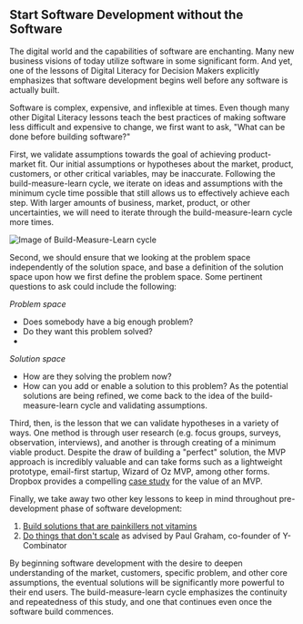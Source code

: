 ## Start Software Development without the Software

The digital world and the capabilities of software are enchanting. Many new business visions of today utilize software in some significant form. And yet, one of the lessons of Digital Literacy for Decision Makers explicitly emphasizes that software development begins well before any software is actually built.

Software is complex, expensive, and inflexible at times. Even though many other Digital Literacy lessons teach the best practices of making software less difficult and expensive to change, we first want to ask, "What can be done before building software?"

First, we validate assumptions towards the goal of achieving product-market fit. Our initial assumptions or hypotheses about the market, product, customers, or other critical variables, may be inaccurate. Following the build-measure-learn cycle, we iterate on ideas and assumptions with the minimum cycle time possible that still allows us to effectively achieve each step. With larger amounts of business, market, product, or other uncertainties, we will need to iterate through the build-measure-learn cycle more times.

![Image of Build-Measure-Learn cycle](https://lh5.googleusercontent.com/TonKNQgXXkyFJkWD3tUHYjhotkOP_90OF7b37mESpAria_mOn_7u3F_u3DVqrG3eO4Pea3jd7KTu2xc_TVlh43i1BreaoY7q-CZpYqSc0aOPLYogcOBQXmSXW0YzDqwkWA)

Second, we should ensure that we looking at the problem space independently of the solution space, and base a definition of the solution space upon how we first define the problem space. Some pertinent questions to ask could include the following:

*Problem space*
- Does somebody have a big enough problem?
- Do they want this problem solved?
- 
*Solution space*
- How are they solving the problem now?
- How can you add or enable a solution to this problem?
As the potential solutions are being refined, we come back to the idea of the build-measure-learn cycle and validating assumptions.

Third, then, is the lesson that we can validate hypotheses in a variety of ways. One method is through user research (e.g. focus groups, surveys, observation, interviews), and another is through creating of a minimum viable product. Despite the draw of building a "perfect" solution, the MVP approach is incredibly valuable and can take forms such as a lightweight prototype, email-first startup, Wizard of Oz MVP, among other forms. Dropbox provides a compelling [case study](http://techcrunch.com/2011/10/19/dropbox-minimal-viable-product/) for the value of an MVP.

Finally, we take away two other key lessons to keep in mind throughout pre-development phase of software development:
1. [Build solutions that are painkillers not vitamins](http://www.forbes.com/sites/georgedeeb/2014/07/24/is-your-startup-building-a-vitamin-or-a-painkiller/)
2. [Do things that don't scale](http://paulgraham.com/ds.html) as advised by Paul Graham, co-founder of Y-Combinator

By beginning software development with the desire to deepen understanding of the market, customers, specific problem, and other core assumptions, the eventual solutions will be significantly more powerful to their end users. The build-measure-learn cycle emphasizes the continuity and repeatedness of this study, and one that continues even once the software build commences.

